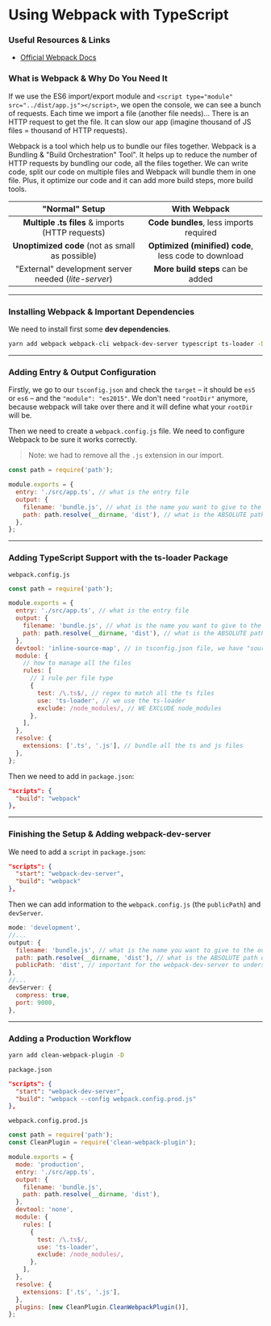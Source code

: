 # Using Webpack with TypeScript

### Useful Resources & Links

- [Official Webpack Docs](https://webpack.js.org/)

### What is Webpack & Why Do You Need It

If we use the ES6 import/export module and `<script type="module" src="../dist/app.js"></script>`, we open the console, we can see a bunch of requests. Each time we import a file (another file needs)... There is an HTTP request to get the file. It can slow our app (imagine thousand of JS files = thousand of HTTP requests).

Webpack is a tool which help us to bundle our files together. Webpack is a Bundling & "Build Orchestration" Tool". It helps up to reduce the number of HTTP requests by bundling our code, all the files together. We can write code, split our code on multiple files and Webpack will bundle them in one file. Plus, it optimize our code and it can add more build steps, more build tools.

|                    "Normal" Setup                    |                     With Webpack                     |
| :--------------------------------------------------: | :--------------------------------------------------: |
|   **Multiple .ts files** & imports (HTTP requests)   |       **Code bundles**, less imports required        |
|   **Unoptimized code** (not as small as possible)    | **Optimized (minified) code**, less code to download |
| "External" development server needed (_lite-server_) |          **More build steps** can be added           |

---

### Installing Webpack & Important Dependencies

We need to install first some **dev dependencies**.

```sh
yarn add webpack webpack-cli webpack-dev-server typescript ts-loader -D
```

---

### Adding Entry & Output Configuration

Firstly, we go to our `tsconfig.json` and check the `target` – it should be `es5` or `es6` – and the `"module": "es2015"`. We don't need `"rootDir"` anymore, because webpack will take over there and it will define what your `rootDir` will be.

Then we need to create a `webpack.config.js` file. We need to configure Webpack to be sure it works correctly.

> Note: we had to remove all the `.js` extension in our import.

```js
const path = require('path');

module.exports = {
  entry: './src/app.ts', // what is the entry file
  output: {
    filename: 'bundle.js', // what is the name you want to give to the output file
    path: path.resolve(__dirname, 'dist'), // what is the ABSOLUTE path of your output file
  },
};
```

---

### Adding TypeScript Support with the ts-loader Package

`webpack.config.js`

```js
const path = require('path');

module.exports = {
  entry: './src/app.ts', // what is the entry file
  output: {
    filename: 'bundle.js', // what is the name you want to give to the output file
    path: path.resolve(__dirname, 'dist'), // what is the ABSOLUTE path of your output file
  },
  devtool: 'inline-source-map', // in tsconfig.json file, we have "sourceMap": true
  module: {
    // how to manage all the files
    rules: [
      // 1 rule per file type
      {
        test: /\.ts$/, // regex to match all the ts files
        use: 'ts-loader', // we use the ts-loader
        exclude: /node_modules/, // WE EXCLUDE node_modules
      },
    ],
  },
  resolve: {
    extensions: ['.ts', '.js'], // bundle all the ts and js files
  },
};
```

Then we need to add in `package.json`:

```json
"scripts": {
  "build": "webpack"
},
```

---

### Finishing the Setup & Adding webpack-dev-server

We need to add a `script` in `package.json`:

```json
"scripts": {
  "start": "webpack-dev-server",
  "build": "webpack"
},
```

Then we can add information to the `webpack.config.js` (the `publicPath`) and `devServer`.

```js
mode: 'development',
//...
output: {
  filename: 'bundle.js', // what is the name you want to give to the output file
  path: path.resolve(__dirname, 'dist'), // what is the ABSOLUTE path of your output file
  publicPath: 'dist', // important for the webpack-dev-server to understand where the output is written and where this is relative to the index HTML file
},
//...
devServer: {
  compress: true,
  port: 9000,
},
```

---

### Adding a Production Workflow

```sh
yarn add clean-webpack-plugin -D
```

`package.json`

```json
"scripts": {
  "start": "webpack-dev-server",
  "build": "webpack --config webpack.config.prod.js"
},
```

`webpack.config.prod.js`

```js
const path = require('path');
const CleanPlugin = require('clean-webpack-plugin');

module.exports = {
  mode: 'production',
  entry: './src/app.ts',
  output: {
    filename: 'bundle.js',
    path: path.resolve(__dirname, 'dist'),
  },
  devtool: 'none',
  module: {
    rules: [
      {
        test: /\.ts$/,
        use: 'ts-loader',
        exclude: /node_modules/,
      },
    ],
  },
  resolve: {
    extensions: ['.ts', '.js'],
  },
  plugins: [new CleanPlugin.CleanWebpackPlugin()],
};
```

